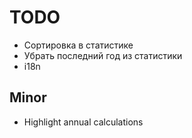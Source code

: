 TODO
====

- Сортировка в статистике
- Убрать последний год из статистики
- i18n

## Minor

- Highlight annual calculations
